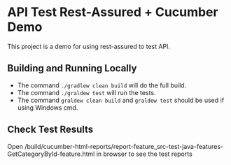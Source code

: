 # API Test Rest-Assured + Cucumber Demo

This project is a demo for using rest-assured to test API.

## Building and Running Locally

* The command `./gradlew clean build` will do the full build.
* The command `./graldew test` will run the tests.
* The command `graldew clean build` and `graldew test` should be used if using Windows cmd.

## Check Test Results 

Open /build/cucumber-html-reports/report-feature_src-test-java-features-GetCategoryById-feature.html in browser to see the test reports

